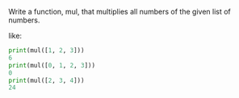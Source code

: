 Write a function, mul, that multiplies all numbers of the given
list of numbers.

like:
```python
print(mul([1, 2, 3]))
6
print(mul([0, 1, 2, 3]))
0
print(mul([2, 3, 4]))
24
```
